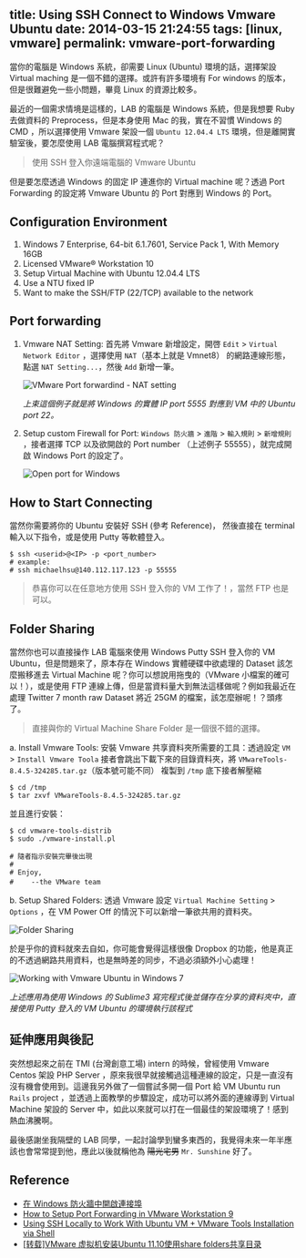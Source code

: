 title: Using SSH Connect to Windows Vmware Ubuntu
date: 2014-03-15 21:24:55
tags: [linux, vmware]
permalink: vmware-port-forwarding
---

當你的電腦是 Windows 系統，卻需要 Linux (Ubuntu) 環境的話，選擇架設 Virtual maching 是一個不錯的選擇。或許有許多環境有 For windows 的版本，但是很難避免一些小問題，畢竟 Linux 的資源比較多。

最近的一個需求情境是這樣的，LAB 的電腦是 Windows 系統，但是我想要 Ruby 去做資料的 Preprocess，但是本身使用 Mac 的我，實在不習慣 Windows 的 CMD ，所以選擇使用 Vmware 架設一個 `Ubuntu 12.04.4 LTS` 環境，但是離開實驗室後，要怎麼使用 LAB 電腦撰寫程式呢？

<!-- 1. Port forwarding
2. Folder Sharing -->

<!-- more -->

> 使用 SSH 登入你遠端電腦的 Vmware Ubuntu

但是要怎麼透過 Windows 的固定 IP 連進你的 Virtual machine 呢？透過 Port Forwarding 的設定將 Vmware Ubuntu 的 Port 對應到 Windows 的 Port。

## Configuration Environment
1. Windows 7 Enterprise, 64-bit 6.1.7601, Service Pack 1, With Memory 16GB
2. Licensed VMware® Workstation 10 
3. Setup Virtual Machine with Ubuntu 12.04.4 LTS
4. Use a NTU fixed IP 
5. Want to make the SSH/FTP (22/TCP) available to the network

## Port forwarding

1. Vmware NAT Setting: 首先將 Vmware 新增設定，開啓 `Edit` > `Virtual Network Editor` ，選擇使用 `NAT`（基本上就是 Vmnet8） 的網路連線形態，點選 `NAT Setting...`，然後 `Add` 新增一筆。

	![VMware Port forwardind - NAT setting](http://media-cache-ec0.pinimg.com/736x/58/09/a8/5809a8710536ecb65a7894e7288dd994.jpg)
		
	*上束這個例子就是將 Windows 的實體 IP port 5555 對應到 VM 中的 Ubuntu port 22。*

2. Setup custom Firewall for Port: `Windows 防火牆` > `進階` > `輸入規則` > `新增規則` ，接者選擇 TCP 以及欲開啟的 Port number （上述例子 55555），就完成開啟 Windows Port 的設定了。
	
	![Open port for Windows](http://media-cache-ec0.pinimg.com/736x/21/d5/75/21d575df4c43fbee3c4e928d5c8ef8a6.jpg)

## How to Start Connecting

當然你需要將你的 Ubuntu 安裝好 SSH (參考 Reference)， 然後直接在 terminal 輸入以下指令，或是使用 Putty 等軟體登入。

```
$ ssh <userid>@<IP> -p <port_number>
# example: 
# ssh michaelhsu@140.112.117.123 -p 55555
```

> 恭喜你可以在任意地方使用 SSH 登入你的 VM 工作了！，當然 FTP 也是可以。

## Folder Sharing
當然你也可以直接操作 LAB 電腦來使用 Windows Putty SSH 登入你的 VM Ubuntu，但是問題來了，原本存在 Windows 實體硬碟中欲處理的 Dataset 該怎麼搬移進去 Virtual Machine 呢？你可以想說用拖曳的（VMware 小檔案的確可以！），或是使用 FTP 連線上傳，但是當資料量大到無法這樣做呢？例如我最近在處理 Twitter 7 month raw Dataset 將近 25GM 的檔案，該怎麼辦呢！？頭疼了。

> 直接與你的 Virtual Machine Share Folder 是一個很不錯的選擇。

a. Install Vmware Tools: 安裝 Vmware 共享資料夾所需要的工具：透過設定 `VM` > `Install Vmware Toola` 接者會跳出下載下來的目錄資料夾，將 `VMwareTools-8.4.5-324285.tar.gz`（版本號可能不同） 複製到 `/tmp` 底下接者解壓縮


```
$ cd /tmp
$ tar zxvf VMwareTools-8.4.5-324285.tar.gz 
```

並且進行安裝：

```
$ cd vmware-tools-distrib
$ sudo ./vmware-install.pl

# 隨者指示安裝完畢後出現
#
# Enjoy,
# 　　--the VMware team
```


b. Setup Shared Folders: 透過 Vmware 設定 `Virtual Machine Setting` > `Options` ，在 VM Power Off 的情況下可以新增一筆欲共用的資料夾。

![Folder Sharing](http://media-cache-ec0.pinimg.com/736x/e0/0a/79/e00a7913afa6c5d590984e1304c898b4.jpg)


於是乎你的資料就來去自如，你可能會覺得這樣很像 Dropbox 的功能，他是真正的不透過網路共用資料，也是無時差的同步，不過必須額外小心處理！

![Working with Vmware Ubuntu in Windows 7](http://media-cache-ak0.pinimg.com/736x/48/37/71/483771d3e05ed978d2bf6bf2ef044ab2.jpg)
	
*上述應用為使用 Windows 的 Sublime3 寫完程式後並儲存在分享的資料夾中，直接使用 Putty 登入的 VM Ubuntu 的環境執行該程式*

## 延伸應用與後記
突然想起來之前在 TMI (台灣創意工場)  intern 的時候，曾經使用 Vmware Centos 架設 PHP Server ，原來我很早就接觸過這種連線的設定，只是一直沒有沒有機會使用到。這邊我另外做了一個嘗試多開一個 Port 給 VM Ubuntu run `Rails` project ，並透過上面教學的步驟設定，成功可以將外面的連線導到 Virtual Machine 架設的 Server 中，如此以來就可以打在一個最佳的架設環境了！感到熱血沸騰啊。

最後感謝坐我隔壁的 LAB 同學，一起討論學到蠻多東西的，我覺得未來一年半應該也會常常提到他，應此以後就稱他為 ~~陽光宅男~~ `Mr. Sunshine` 好了。

## Reference
- [在 Windows 防火牆中開啟連接埠](http://windows.microsoft.com/zh-tw/windows/open-port-windows-firewall#1TC=windows-7)
- [How to Setup Port Forwarding in VMware Workstation 9](https://www.virten.net/2013/03/how-to-setup-port-forwarding-in-vmware-workstation-9/)
- [Using SSH Locally to Work With Ubuntu VM + VMware Tools Installation via Shell](http://compositecode.com/2013/11/10/using-ssh-locally-to-work-with-ubuntu-vm-vmware-tools-installation-via-shell/)
- [[转载]VMware 虚拟机安装Ubuntu 11.10使用share folders共享目录](http://www.cnblogs.com/RealOnlyme/archive/2012/04/08/2437811.html)